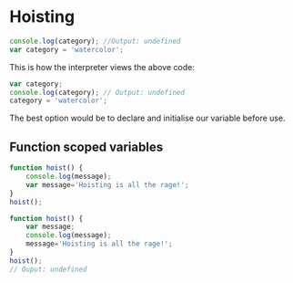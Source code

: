 # Hoisting

```javascript
console.log(category); //Output: undefined
var category = 'watercolor';
```

This is how the interpreter views the above code:
```javascript
var category;
console.log(category); // Output: undefined
category = 'watercolor';
```

The best option would be to declare and initialise our variable before use.

## Function scoped variables

```javascript
function hoist() {
	console.log(message);
	var message='Hoisting is all the rage!';
}
hoist();
```

```javascript
function hoist() {
	var message;
	console.log(message);
	message='Hoisting is all the rage!';
}
hoist();
// Ouput: undefined
```
<!--stackedit_data:
eyJoaXN0b3J5IjpbLTE2Mjk0MjEzMCwxMDk2NjYwNDksLTE0OD
czNjM0NywyODcwMjI4NzEsMTQ3NzE1OTAwNl19
-->